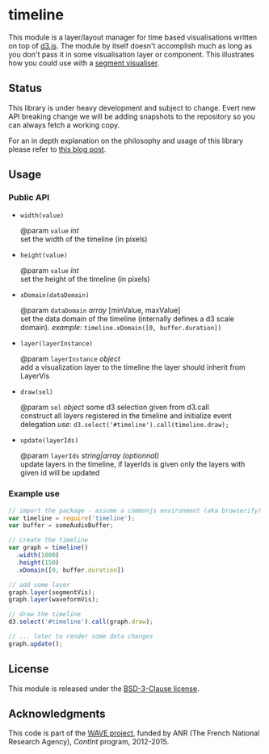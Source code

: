 # timeline

This module is a layer/layout manager for time based visualisations written on top of [d3.js](http://d3js.org/).
The module by itself doesn't accomplish much as long as you don't pass it in some visualisation layer or component.
This illustrates how you could use with a [segment visualiser](https://github.com/ircam-rnd/segment-vis).

## Status

This library is under heavy development and subject to change.
Evert new API breaking change we will be adding snapshots to the repository so you can always fetch a working copy.

For an in depth  explanation on the philosophy and usage of this library please refer to [this blog post](http://wave.ircam.fr/publications/visual-tools/).

## Usage

### Public API


* `width(value)`

    @param `value` _int_  
    set the width of the timeline (in pixels)

* `height(value)`

    @param `value` _int_  
    set the height of the timeline (in pixels)

* `xDomain(dataDomain)`

    @param `dataDomain` _array_ [minValue, maxValue]  
    set the data domain of the timeline (internally defines
    a d3 scale domain).
    _example_: `timeline.xDomain([0, buffer.duration])`

* `layer(layerInstance)`

    @param `layerInstance` _object_  
    add a visualization layer to the timeline
    the layer should inherit from LayerVis

* `draw(sel)`

    @param `sel` _object_ some d3 selection given from d3.call  
    construct all layers registered in the timeline and
    initialize event delegation
    _use_: `d3.select('#timeline').call(timeline.draw);`

* `update(layerIds)`

    @param `layerIds` _string|array_ _(optionnal)_  
    update layers in the timeline, if layerIds is given
    only the layers with given id will be updated


### Example use

```javascript
// import the package - assume a commonjs environment (aka browserify)
var timeline = require('timeline');
var buffer = someAudioBuffer;

// create the timeline
var graph = timeline()
  .width(1000)
  .height(150)
  .xDomain([0, buffer.duration])

// add some layer
graph.layer(segmentVis);
graph.layer(waveformVis);

// draw the timeline
d3.select('#timeline').call(graph.draw);

// ... later to render some data changes
graph.update();
```

<div class="only-readme">
<h2>License</h2>
<p>This module is released under the <a href="http://opensource.org/licenses/BSD-3-Clause">BSD-3-Clause license</a>.</p>

<h2>Acknowledgments</h2>
<p>This code is part of the <a href="http://wave.ircam.fr">WAVE project</a>, funded by ANR (The French National Research Agency), <em>ContInt</em> program, 2012-2015.</p>
</div>